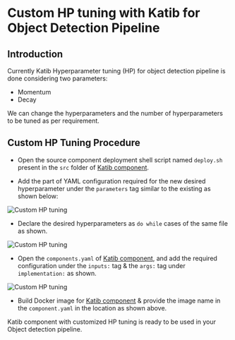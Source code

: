 # **Custom HP tuning with Katib for Object Detection Pipeline**

## <a name='Introduction'></a>**Introduction**

Currently Katib Hyperparameter tuning (HP) for object detection pipeline is done considering two parameters:

* Momentum
* Decay

We can change the hyperparameters and the number of hyperparameters to be tuned as per requirement. 

## <a name='Procedure'></a>**Custom HP Tuning Procedure**

- Open the source component deployment shell script named ```deploy.sh``` present in the ```src``` folder of [Katib component](./components/v2/katib).

- Add the part of YAML configuration required for the new desired hyperparameter under the ```parameters``` tag similar to the existing as shown below:

![Custom HP tuning](22-katib-params.png)

- Declare the desired hyperparameters as ```do while``` cases of the same file as shown.

![Custom HP tuning](23-katib-params.png)

- Open the ```components.yaml``` of [Katib component](./components/v2/katib), and add the required configuration under the ```inputs:``` tag & the ```args:``` tag under ```implementation:``` as shown.

![Custom HP tuning](24-katib-comp-yaml.png)

- Build Docker image for [Katib component](./components/v2/katib) & provide the image name in the ```component.yaml``` in the location as shown above.

Katib component with customized HP tuning is ready to be used in your Object detection pipeline.
